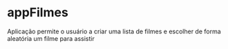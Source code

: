 # appFilmes
Aplicação permite o usuário a criar uma lista de filmes e escolher de forma aleatória um filme para assistir
